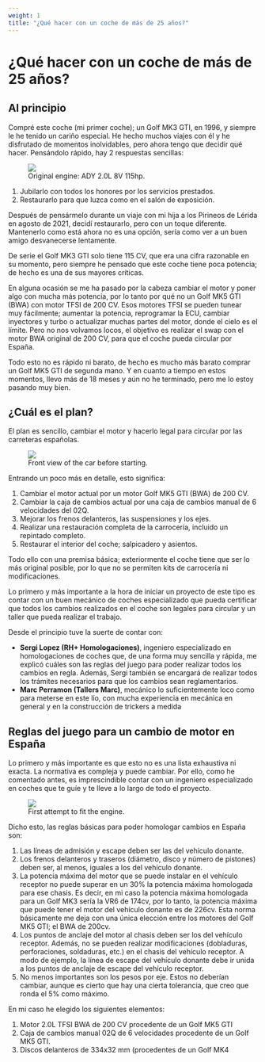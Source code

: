 ```yaml
---
weight: 1
title: "¿Qué hacer con un coche de más de 25 años?"
---
```


# ¿Qué hacer con un coche de más de 25 años?

## Al principio

Compré este coche (mi primer coche); un Golf MK3 GTI, en 1996, y siempre le he tenido un cariño especial. He hecho muchos viajes con él y he disfrutado de momentos inolvidables, pero ahora tengo que decidir qué hacer. Pensándolo rápido, hay 2 respuestas sencillas:
<figure><img src="/images/beginning-03.jpg"><figcaption>Original engine: ADY 2.0L 8V 115hp.</figcaption></figure>

1. Jubilarlo con todos los honores por los servicios prestados.
2. Restaurarlo para que luzca como en el salón de exposición.

Después de pensármelo durante un viaje con mi hija a los Pirineos de Lérida en agosto de 2021, decidí restaurarlo, pero con un toque diferente. Mantenerlo como está ahora no es una opción, sería como ver a un buen amigo desvanecerse lentamente.

De serie el Golf MK3 GTI solo tiene 115 CV, que era una cifra razonable en su momento, pero siempre he pensado que este coche tiene poca potencia; de hecho es una de sus mayores críticas.

En alguna ocasión se me ha pasado por la cabeza cambiar el motor y poner algo con mucha más potencia, por lo tanto por qué no un Golf MK5 GTI (BWA) con motor TFSI de 200 CV. Esos motores TFSI se pueden tunear muy fácilmente; aumentar la potencia, reprogramar la ECU, cambiar inyectores y turbo o actualizar muchas partes del motor, donde el cielo es el límite. Pero no nos volvamos locos, el objetivo es realizar el swap con el motor BWA original de 200 CV, para que el coche pueda circular por España.

Todo esto no es rápido ni barato, de hecho es mucho más barato comprar un Golf MK5 GTI de segunda mano. Y en cuanto a tiempo en estos momentos, llevo más de 18 meses y aún no he terminado, pero me lo estoy pasando muy bien.

## ¿Cuál es el plan?

El plan es sencillo, cambiar el motor y hacerlo legal para circular por las carreteras españolas.
<figure><img src="/images/beginning-noplate-01.jpg"><figcaption>Front view of the car before starting.</figcaption></figure>
Entrando un poco más en detalle, esto significa:

1. Cambiar el motor actual por un motor Golf MK5 GTI (BWA) de 200 CV.
2. Cambiar la caja de cambios actual por una caja de cambios manual de 6 velocidades del 02Q.
3. Mejorar los frenos delanteros, las suspensiones y los ejes.
4. Realizar una restauración completa de la carrocería, incluido un repintado completo.
5. Restaurar el interior del coche; salpicadero y asientos.

Todo ello con una premisa básica; exteriormente el coche tiene que ser lo más original posible, por lo que no se permiten kits de carrocería ni modificaciones.

Lo primero y más importante a la hora de iniciar un proyecto de este tipo es contar con un buen mecánico de coches especializado que pueda certificar que todos los cambios realizados en el coche son legales para circular y un taller que pueda realizar el trabajo.

Desde el principio tuve la suerte de contar con:

+ **Sergi Lopez (RH+ Homologaciones)**, ingeniero especializado en homologaciones de coches que, de una forma muy sencilla y rápida, me explicó cuáles son las reglas del juego para poder realizar todos los cambios en regla. Además, Sergi también se encargará de realizar todos los trámites necesarios para que los cambios sean reglamentarios.
+ **Marc Perramon (Tallers Marc)**, mecánico lo suficientemente loco como para meterse en este lío, con mucha experiencia en mecánica en general y en la construcción de trickers a medida

## Reglas del juego para un cambio de motor en España

Lo primero y más importante es que esto no es una lista exhaustiva ni exacta. La normativa es compleja y puede cambiar. Por ello, como he comentado antes, es imprescindible contar con un ingeniero especializado en coches que te guíe y te lleve a lo largo de todo el proyecto.
<figure><img src="/images/first-attempt-03.jpg"><figcaption>First attempt to fit the engine.</figcaption></figure>
Dicho esto, las reglas básicas para poder homologar cambios en España son:

1. Las líneas de admisión y escape deben ser las del vehículo donante.
2. Los frenos delanteros y traseros (diámetro, disco y número de pistones) deben ser, al menos, iguales a los del vehículo donante.
3. La potencia máxima del motor que se puede instalar en el vehículo receptor no puede superar en un 30% la potencia máxima homologada para ese chasis. Es decir, en mi caso la potencia máxima homologada para un Golf MK3 sería la VR6 de 174cv, por lo tanto, la potencia máxima que puede tener el motor del vehículo donante es de 226cv. Esta norma básicamente me deja con una única elección entre los motores del Golf MK5 GTI; el BWA de 200cv.
4. Los puntos de anclaje del motor al chasis deben ser los del vehículo receptor. Además, no se pueden realizar modificaciones (dobladuras, perforaciones, soldaduras, etc.) en el chasis del vehículo receptor. A modo de ejemplo, la línea de escape del vehículo donante debe ir unida a los puntos de anclaje de escape del vehículo receptor.
5. No menos importantes son los pesos por eje. Estos no deberían cambiar, aunque es cierto que hay una cierta tolerancia, que creo que ronda el 5% como máximo.

En mi caso he elegido los siguientes elementos:

1. Motor 2.0L TFSI BWA de 200 CV procedente de un Golf MK5 GTI
2. Caja de cambios manual 02Q de 6 velocidades procedente de un Golf MK5 GTI.
3. Discos delanteros de 334x32 mm (procedentes de un Golf MK4